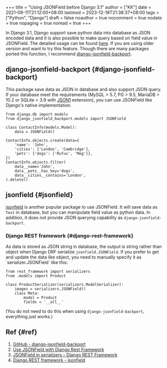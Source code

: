 +++
title = "Using JSONField before Django 3.1"
author = ["KK"]
date = 2021-09-11T21:12:00+08:00
lastmod = 2023-12-18T21:38:37+08:00
tags = ["Python", "Django"]
draft = false
noauthor = true
nocomment = true
nodate = true
nopaging = true
noread = true
+++

In Django 3.1, Django support save python data into database as JSON encoded data and it is also possible to make query based on field value in JSONField. The detailed usage can be found [here](https://docs.djangoproject.com/en/3.2/topics/db/queries/#querying-jsonfield). If you are using older version and want to try this feature. Though there are many packages ported this function, I recommend [django-jsonfield-backport](https://github.com/laymonage/django-jsonfield-backport).


## django-jsonfield-backport {#django-jsonfield-backport}

This package save data as JSON in database and also support JSON query. If your database meet the requirements (MySQL &gt; 5.7, PG &gt; 9.5, MariaDB &gt; 10.2 or SQLite &gt; 3.9 with [JSON1](https://docs.djangoproject.com/en/3.1/ref/databases/#sqlite-json1) extension), you can use JSONField like Django's native implementation.

```python3
from django.db import models
from django_jsonfield_backport.models import JSONField

class ContactInfo(models.Model):
    data = JSONField()

ContactInfo.objects.create(data={
    'name': 'John',
    'cities': ['London', 'Cambridge'],
    'pets': {'dogs': ['Rufus', 'Meg']},
})
ContactInfo.objects.filter(
    data__name='John',
    data__pets__has_key='dogs',
    data__cities__contains='London',
).delete()
```


## jsonfield {#jsonfield}

[jsonfield](https://github.com/rpkilby/jsonfield) is another popular package to use JSONField. It will save data as `Text` in database, but you can manipulate field value as python data. In addition, it does not provide JSON querying capability as `django-jsonfield-backport`.


### Django REST framework {#django-rest-framework}

As data is stored as JSON string in database, the output is string rather than object when Django DRF serialize `jsonfield.JSONField`. If you prefer to get and update the data like object, you need to manually specify it as \`serializer.JSONField\` like this:

```python3
from rest_framework import serializers
from .models import Product

class ProductSerializer(serializers.ModelSerializer):
    images = serializers.JSONField()
    class Meta:
        model = Product
        fields = '__all__'
```

(You do not need to do this when using `django-jsonfield-backport`, everything just works.)


## Ref {#ref}

1.  [GitHub - django-jsonfield-backport](https://github.com/laymonage/django-jsonfield-backport)
2.  [Use JSONField with Django Rest Framework](https://librenepal.com/article/use-jsonfield-with-django-rest-framework/)
3.  [JSONField in serializers – Django REST Framework](https://www.geeksforgeeks.org/jsonfield-in-serializers-django-rest-framework/)
4.  [Django REST framework - jsonfield](https://www.django-rest-framework.org/api-guide/fields/#jsonfield)
